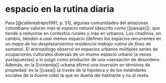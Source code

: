 # espacio en la rutina diaria
Para [@callerestrepo1991, p. 51], algunas comunidades del amazonas colombiano valoran más el *espacio natural* (descrito como [[paisaje]]), que tiende a reducirse en contextos rurales y más en urbanos. Los citadinos, en cambio, tienden a usar menos espacio (definen los espacios recurrentes en un *mapa de los desplazamientos residencia-trabajo-rutina de fines de semana*). El antropólogo observó en espacios urbanos múltiples series de ocupaciones culturales diversas de un mismo espacio urbano (a veces yuxtapuestas) y lo juzgó como productor de una «sensación de desorden». Además, en la [[vivienda]] urbana afirmó una inversión en términos de propiedad: es la [[casa]] (a través de la hipoteca y de los estándares sociales de la *buena vida*) la que es dueña del habitante y no al revés.